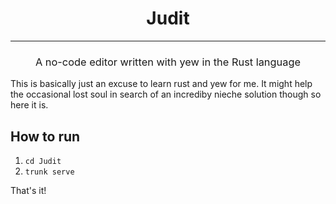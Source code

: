 <h1 style="text-align: center">Judit</h1>

---------------

<h3 style="text-align: center; font-weight: normal;">A no-code editor written with yew in the Rust language</h3>

<p>This is basically just an excuse to learn rust and yew for me. It might help the occasional lost soul in search of an incrediby nieche solution though so here it is.</p>

<h2 style="font-weight: bold;">How to run</h2>
<ol>
    <li><code>cd Judit</code></li>
    <li><code>trunk serve</code></li>
</ol>
That's it!
